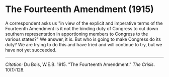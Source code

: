 # The Fourteenth Amendment (1915)

A correspondent asks us "in view of the explicit and imperative terms of the Fourteenth Amendment is it not the binding duty of Congress to cut down southern representation in apportioning members to Congress to the various states?" We answer, it is. But who is going to make Congress do its duty? We are trying to do this and have tried and will continue to try, but we have not yet succeeded.

_____
*Citation:* Du Bois, W.E.B. 1915. "The Fourteenth Amendment." *The Crisis*. 10(1):128.
